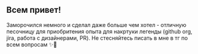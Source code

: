 ## Всем привет!

Заморочился немного и сделал даже больше чем хотел - отличную песочницу для приобритения опыта для накртуки легенды (github org, jira, работа с дизайнерами, PR). Не стесняйтесь писать в мне в тг по всем вопросам ✨🙌
